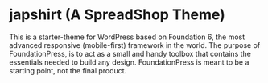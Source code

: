 # japshirt (A SpreadShop Theme)

This is a starter-theme for WordPress based on Foundation 6, the most advanced responsive (mobile-first) framework in the world. The purpose of FoundationPress, is to act as a small and handy toolbox that contains the essentials needed to build any design. FoundationPress is meant to be a starting point, not the final product.
